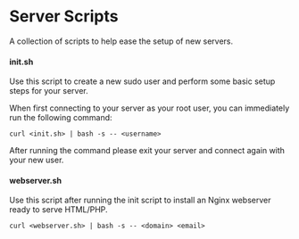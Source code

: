 # Server Scripts

A collection of scripts to help ease the setup of new servers.

#### init.sh

Use this script to create a new sudo user and perform some basic setup steps for your server.

When first connecting to your server as your root user, you can immediately run the following command:

```
curl <init.sh> | bash -s -- <username>
```

After running the command please exit your server and connect again with your new user.

#### webserver.sh

Use this script after running the init script to install an Nginx webserver ready to serve HTML/PHP.

```
curl <webserver.sh> | bash -s -- <domain> <email>
```